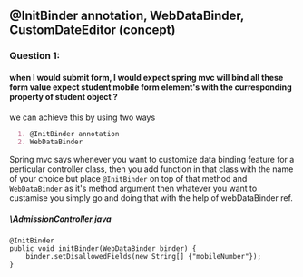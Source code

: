 ## @InitBinder annotation, WebDataBinder, CustomDateEditor (concept) 

### Question 1: 
#### when I would submit form, I would expect spring mvc will bind all these form value expect student mobile form element's with the curresponding property of student object ?

we can achieve this by using two ways
```markdown
  1. @InitBinder annotation
  2. WebDataBinder
 ```

Spring mvc says whenever you want to customize data binding feature for a perticular controller class, then you add function in that class with the name of your choice but place  `@InitBinder` on top of that method and `WebDataBinder`  as it's method argument then whatever you want to custamise you simply go and doing that with the help of webDataBinder ref.

##### \AdmissionController.java
```
@InitBinder
public void initBinder(WebDataBinder binder) {
	binder.setDisallowedFields(new String[] {"mobileNumber"});
}
```
